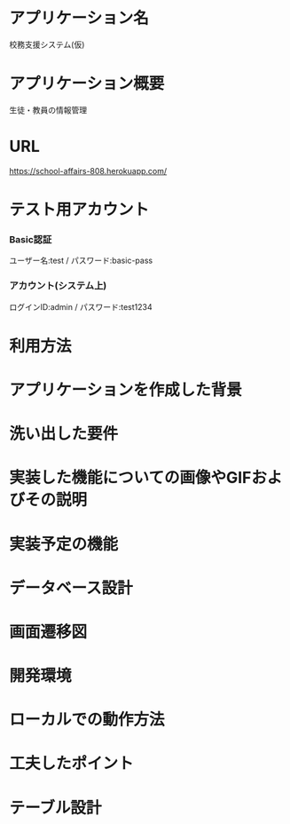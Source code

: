 # アプリケーション名
校務支援システム(仮)

# アプリケーション概要
生徒・教員の情報管理

# URL
https://school-affairs-808.herokuapp.com/

# テスト用アカウント
### Basic認証
ユーザー名:test / パスワード:basic-pass

### アカウント(システム上)
ログインID:admin / パスワード:test1234

# 利用方法

# アプリケーションを作成した背景

# 洗い出した要件

# 実装した機能についての画像やGIFおよびその説明

# 実装予定の機能

# データベース設計

# 画面遷移図

# 開発環境

# ローカルでの動作方法

# 工夫したポイント

# テーブル設計
